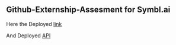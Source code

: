## Github-Externship-Assesment for Symbl.ai

Here the Deployed [link](https://cranky-wilson-f324c9.netlify.app/)

And Deployed [API](https://github-externship.herokuapp.com/get-data-pb-and-j)
